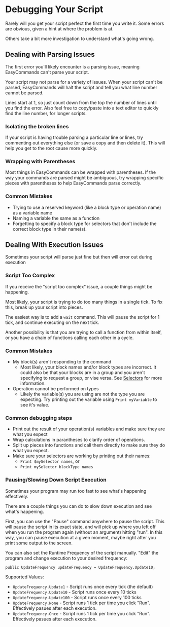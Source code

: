 ﻿# Debugging Your Script

Rarely will you get your script perfect the first time you write it.  Some errors are obvious, given a hint at where the problem is at.

Others take a bit more investigation to understand what's going wrong.

## Dealing with Parsing Issues

The first error you'll likely encounter is a parsing issue, meaning EasyCommands can't parse your script.

Your script may not parse for a variety of issues.  When your script can't be parsed, EasyCommands will halt the script and tell you what line number cannot be parsed.

Lines start at 1, so just count down from the top the number of lines until you find the error.  Also feel free to copy/paste into a text editor to quickly find the line number, for longer scripts.

### Isolating the broken lines
If your script is having trouble parsing a particular line or lines, try commenting out everything else (or save a copy and then delete it).  This will help you get to the root cause more quickly.

### Wrapping with Parentheses
Most things in EasyCommands can be wrapped with parentheses.  If the way your commands are parsed might be ambiguous, try wrapping specific pieces with parentheses to help EasyCommands parse correctly.

### Common Mistakes
* Trying to use a reserved keyword (like a block type or operation name) as a variable name
* Naming a variable the same as a function
* Forgetting to specify a block type for selectors that don't include the correct block type in their name(s).

## Dealing With Execution Issues
Sometimes your script will parse just fine but then will error out during execution

### Script Too Complex

If you receive the "script too complex" issue, a couple things might be happening.

Most likely, your script is trying to do too many things in a single tick.  To fix this, break up your script into pieces.

The easiest way is to add a ```wait``` command.  This will pause the script for 1 tick, and continue executing on the next tick.

Another possibility is that you are trying to call a function from within itself, or you have a chain of functions calling each other in a cycle.

### Common Mistakes
* My block(s) aren't responding to the command
  * Most likely, your block names and/or block types are incorrect.  It could also be that your blocks are in a group and you aren't specifying to request a group, or vise versa.  See [Selectors](https://spaceengineers.merlinofmines.com/EasyCommands/blockHandlers/selectors "Selectors") for more information.
* Operation cannot be performed on types
  * Likely the variable(s) you are using are not the type you are expecting.  Try printing out the variable using ```Print myVariable```  to see it's value.

### Common debugging steps
* Print out the result of your operation(s) variables and make sure they are what you expect
* Wrap calculations in parantheses to clarify order of operations.
* Split up pieces into functions and call them directly to make sure they do what you expect.
* Make sure your selectors are working by printing out their names:
  * ``` Print $mySelector names ```, or
  * ```Print mySelector blockType names```

### Pausing/Slowing Down Script Execution
Sometimes your program may run too fast to see what's happening effectively.

There are a couple things you can do to slow down execution and see what's happening.

First, you can use the "Pause" command anywhere to pause the script.  This will pause the script in its exact state, and will pick up where you left off when you run the program again (without an argument) hitting "run".  In this way, you can pause execution at a given moment, maybe right after you print some output to the screen.

You can also set the Runtime Frequency of the script manually.  "Edit" the program and change execution to your desired frequency:

```
public UpdateFrequency updateFrequency = UpdateFrequency.Update10;
```

Supported Values:
* ```UpdateFrequency.Update1``` - Script runs once every tick (the default)
* ```UpdateFrequency.Update10``` - Script runs once every 10 ticks
* ```UpdateFrequency.Update100``` - Script runs once every 100 ticks
* ```UpdateFrequency.None``` - Script runs 1 tick per time you click "Run".  Effectively pasues after each execution.
* ```UpdateFrequency.Once``` - Script runs 1 tick per time you click "Run".  Effectively pasues after each execution.